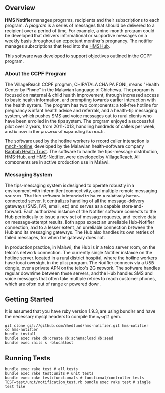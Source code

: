 ## Overview
**HMS Notifier** manages programs, recipients and their subscriptions to
each program.  A _program_ is a series of messages that should be delivered
to a recipient over a period of time.  For example, a nine-month program
could be developed that delivers informational or supportive messages on
a weekly basis throughout an expectant monther's pregnancy.  The notifier
manages subscriptions that feed into the
[HMS Hub](https://github.com/dhedlund/hms-hub).

This software was developed to support objectives outlined in the CCPF
program.


### About the CCPF Program
The VillageReach CCPF program, CHIPATALA CHA PA
FONI, means "Health Center by Phone" in the Malawian language of Chichewa.
The program is focused on maternal & child health improvement, through
increased access to basic health information, and prompting towards earlier
interaction with the health system.  The program has two components:  a
toll-free hotline for pregnancy & infant health advice and referrals,  and a
health-tip messaging system, which pushes SMS and voice messages out to
rural clients who have been enrolled in the tips system.  The program
enjoyed a successful pilot over 2 years, from 2011-2013, handling hundreds
of callers per week,  and is now in the process of expanding its reach.

The software used by the hotline workers to record caller interaction is
[mnch-hotline](https://github.com/BaobabHealthTrust/mnch-hotline), developed
by the Malawian health-software company
[Baobab Health Trust](http://baobabhealth.org/). The software to handle the
tips-message distribution, [HMS-Hub](https://github.com/dhedlund/hms-hub),
and [HMS-Notifier](https://github.com/dhedlund/hms-notifier), were developed
by [VillageReach](http://villagereach.org/).  All components are in active
production use in Malawi.

### Messaging System
The tips-messaging system is designed to operate
robustly in a environment with intermittent connectivity, and multiple
remote messaging sources.  The Hub software is intended to be on a
relatively better-connected server.  It centralizes handling of all the
message-delivery gateways (SMS, IVR, email, etc) and serves as a capable
store-and-forward.  Each authorized instance of the Notifier software
connects to the Hub periodically to issue a new set of message requests, and
receive data on message-attempt results.  Both apps expect an unreliable
Hub-Notifier connection, and to a lesser extent, an unreliable connection
between the Hub and its messaging gateways.  The Hub also handles its own
retries of failed messages, for when the gateway does not.

In production practice, in Malawi, the Hub is in a telco server room, on the
telco's network connection.  The currently single Notifier instance on the
hotline server, located in a rural district hospital, where the hotline
workers have local oversight in the pilot program.  The Notifier connects
via a USB dongle, over a private APN on the telco's 2G network.  The
software handles regular downtime between those servers, and the Hub handles
SMS and voice messages that often take multiple retries to reach customer
phones, which are often out of range or powered down.


## Getting Started
It is assumed that you have ruby version 1.9.3, are using bundler and have the necessary mysql headers to compile the `mysql2`
gem.

```plain
git clone git://github.com/dhedlund/hms-notifier.git hms-notifier
cd hms-notifier
bundle install
bundle exec rake db:create db:schema:load db:seed
bundle exec rails s -blocalhost
```


## Running Tests
```plain
bundle exec rake test # all tests
bundle exec rake test:units # unit tests
bundle exec rake test:functionals # functional/controller tests
TEST=test/unit/notification_test.rb bundle exec rake test # single test file
```
